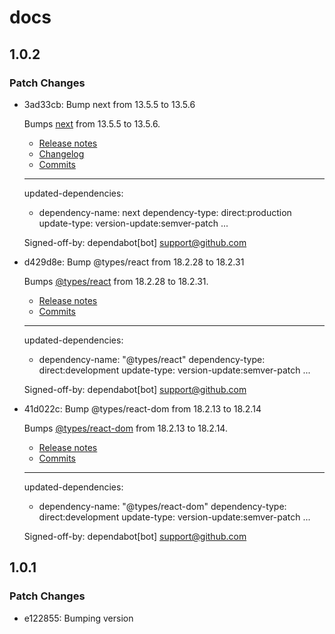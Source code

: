 # docs

## 1.0.2

### Patch Changes

- 3ad33cb: Bump next from 13.5.5 to 13.5.6

  Bumps [next](https://github.com/vercel/next.js) from 13.5.5 to 13.5.6.

  - [Release notes](https://github.com/vercel/next.js/releases)
  - [Changelog](https://github.com/vercel/next.js/blob/canary/release.js)
  - [Commits](https://github.com/vercel/next.js/compare/v13.5.5...v13.5.6)

  ***

  updated-dependencies:

  - dependency-name: next
    dependency-type: direct:production
    update-type: version-update:semver-patch
    ...

  Signed-off-by: dependabot[bot] <support@github.com>

- d429d8e: Bump @types/react from 18.2.28 to 18.2.31

  Bumps [@types/react](https://github.com/DefinitelyTyped/DefinitelyTyped/tree/HEAD/types/react) from 18.2.28 to 18.2.31.

  - [Release notes](https://github.com/DefinitelyTyped/DefinitelyTyped/releases)
  - [Commits](https://github.com/DefinitelyTyped/DefinitelyTyped/commits/HEAD/types/react)

  ***

  updated-dependencies:

  - dependency-name: "@types/react"
    dependency-type: direct:development
    update-type: version-update:semver-patch
    ...

  Signed-off-by: dependabot[bot] <support@github.com>

- 41d022c: Bump @types/react-dom from 18.2.13 to 18.2.14

  Bumps [@types/react-dom](https://github.com/DefinitelyTyped/DefinitelyTyped/tree/HEAD/types/react-dom) from 18.2.13 to 18.2.14.

  - [Release notes](https://github.com/DefinitelyTyped/DefinitelyTyped/releases)
  - [Commits](https://github.com/DefinitelyTyped/DefinitelyTyped/commits/HEAD/types/react-dom)

  ***

  updated-dependencies:

  - dependency-name: "@types/react-dom"
    dependency-type: direct:development
    update-type: version-update:semver-patch
    ...

  Signed-off-by: dependabot[bot] <support@github.com>

## 1.0.1

### Patch Changes

- e122855: Bumping version
